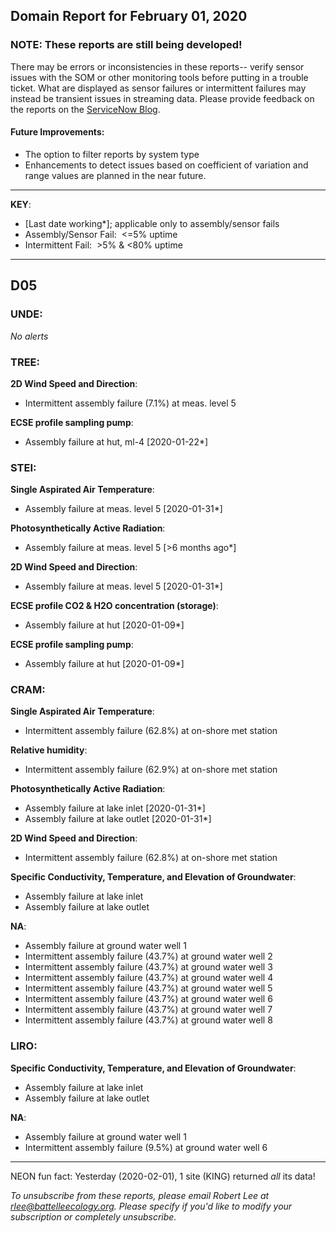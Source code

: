 ## Domain Report for February 01, 2020


### NOTE: These reports are still being developed!
There may be errors or inconsistencies in these reports-- verify sensor issues with the SOM or other monitoring tools before putting in a trouble ticket. What are displayed as sensor failures or intermittent failures may instead be transient issues in streaming data.
Please provide feedback on the reports on the [ServiceNow Blog](https://neon.service-now.com/community?id=community_blog&sys_id=9b4fbe8adbed734017ecf9041d9619be).

#### Future Improvements: 
 - The option to filter reports by system type 
 - Enhancements to detect issues based on coefficient of variation and range values are planned in the near future.

***

**KEY**:

 - [Last date working*]; applicable only to assembly/sensor fails
 - Assembly/Sensor Fail:&nbsp;&nbsp;<=5% uptime
 - Intermittent Fail:&nbsp;&nbsp;>5% & <80% uptime

***
## D05

### UNDE:

_No alerts_

### TREE:

**2D Wind Speed and Direction**:
 - Intermittent assembly failure (7.1%) at meas. level 5

**ECSE profile sampling pump**:
 - Assembly failure at hut, ml-4 [2020-01-22*]

### STEI:

**Single Aspirated Air Temperature**:
 - Assembly failure at meas. level 5 [2020-01-31*]

**Photosynthetically Active Radiation**:
 - Assembly failure at meas. level 5 [>6 months ago*]

**2D Wind Speed and Direction**:
 - Assembly failure at meas. level 5 [2020-01-31*]

**ECSE profile CO2 & H2O concentration (storage)**:
 - Assembly failure at hut [2020-01-09*]

**ECSE profile sampling pump**:
 - Assembly failure at hut [2020-01-09*]

### CRAM:

**Single Aspirated Air Temperature**:
 - Intermittent assembly failure (62.8%) at on-shore met station

**Relative humidity**:
 - Intermittent assembly failure (62.9%) at on-shore met station

**Photosynthetically Active Radiation**:
 - Assembly failure at lake inlet [2020-01-31*]
 - Assembly failure at lake outlet [2020-01-31*]

**2D Wind Speed and Direction**:
 - Intermittent assembly failure (62.8%) at on-shore met station

**Specific Conductivity, Temperature, and Elevation of Groundwater**:
 - Assembly failure at lake inlet
 - Assembly failure at lake outlet

**NA**:
 - Assembly failure at ground water well 1
 - Intermittent assembly failure (43.7%) at ground water well 2
 - Intermittent assembly failure (43.7%) at ground water well 3
 - Intermittent assembly failure (43.7%) at ground water well 4
 - Intermittent assembly failure (43.7%) at ground water well 5
 - Intermittent assembly failure (43.7%) at ground water well 6
 - Intermittent assembly failure (43.7%) at ground water well 7
 - Intermittent assembly failure (43.7%) at ground water well 8

### LIRO:

**Specific Conductivity, Temperature, and Elevation of Groundwater**:
 - Assembly failure at lake inlet
 - Assembly failure at lake outlet

**NA**:
 - Assembly failure at ground water well 1
 - Intermittent assembly failure (9.5%) at ground water well 6

***
NEON fun fact: Yesterday (2020-02-01), 1 site (KING) returned _all_ its data!

_To unsubscribe from these reports, please email Robert Lee at rlee@battelleecology.org. Please specify if you'd like to modify your subscription or completely unsubscribe._
